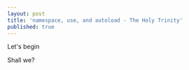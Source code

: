 ```yaml
---
layout: post
title: 'namespace, use, and autoload - The Holy Trinity'
published: true
---
```


Let's begin

Shall we?
